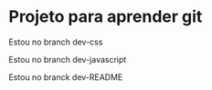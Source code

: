 # Projeto para aprender git

Estou no branch dev-css

Estou no branch dev-javascript

Estou no branck dev-README
